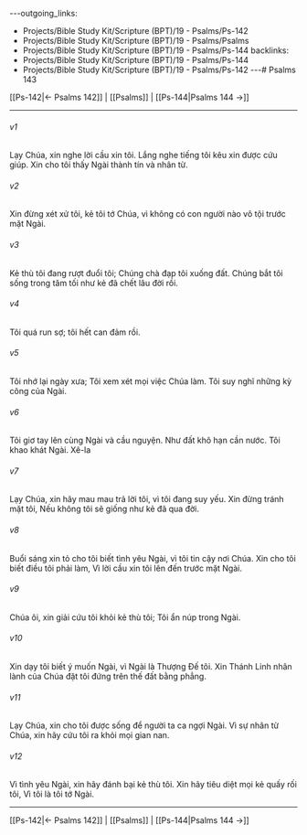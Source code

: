 ---outgoing_links:
  - Projects/Bible Study Kit/Scripture (BPT)/19 - Psalms/Ps-142
  - Projects/Bible Study Kit/Scripture (BPT)/19 - Psalms/Psalms
  - Projects/Bible Study Kit/Scripture (BPT)/19 - Psalms/Ps-144
backlinks:
  - Projects/Bible Study Kit/Scripture (BPT)/19 - Psalms/Ps-144
  - Projects/Bible Study Kit/Scripture (BPT)/19 - Psalms/Ps-142
---# Psalms 143

[[Ps-142|← Psalms 142]] | [[Psalms]] | [[Ps-144|Psalms 144 →]]
***



###### v1 
Lạy Chúa, xin nghe lời cầu xin tôi. Lắng nghe tiếng tôi kêu xin được cứu giúp. Xin cho tôi thấy Ngài thành tín và nhân từ. 

###### v2 
Xin đừng xét xử tôi, kẻ tôi tớ Chúa, vì không có con người nào vô tội trước mặt Ngài. 

###### v3 
Kẻ thù tôi đang rượt đuổi tôi; Chúng chà đạp tôi xuống đất. Chúng bắt tôi sống trong tăm tối như kẻ đã chết lâu đời rồi. 

###### v4 
Tôi quá run sợ; tôi hết can đảm rồi. 

###### v5 
Tôi nhớ lại ngày xưa; Tôi xem xét mọi việc Chúa làm. Tôi suy nghĩ những kỳ công của Ngài. 

###### v6 
Tôi giơ tay lên cùng Ngài và cầu nguyện. Như đất khô hạn cần nước. Tôi khao khát Ngài. Xê-la 

###### v7 
Lạy Chúa, xin hãy mau mau trả lời tôi, vì tôi đang suy yếu. Xin đừng tránh mặt tôi, Nếu không tôi sẽ giống như kẻ đã qua đời. 

###### v8 
Buổi sáng xin tỏ cho tôi biết tình yêu Ngài, vì tôi tin cậy nơi Chúa. Xin cho tôi biết điều tôi phải làm, Vì lời cầu xin tôi lên đến trước mặt Ngài. 

###### v9 
Chúa ôi, xin giải cứu tôi khỏi kẻ thù tôi; Tôi ẩn núp trong Ngài. 

###### v10 
Xin dạy tôi biết ý muốn Ngài, vì Ngài là Thượng Đế tôi. Xin Thánh Linh nhân lành của Chúa đặt tôi đứng trên thế đất bằng phẳng. 

###### v11 
Lạy Chúa, xin cho tôi được sống để người ta ca ngợi Ngài. Vì sự nhân từ Chúa, xin hãy cứu tôi ra khỏi mọi gian nan. 

###### v12 
Vì tình yêu Ngài, xin hãy đánh bại kẻ thù tôi. Xin hãy tiêu diệt mọi kẻ quấy rối tôi, Vì tôi là tôi tớ Ngài.

***
[[Ps-142|← Psalms 142]] | [[Psalms]] | [[Ps-144|Psalms 144 →]]
